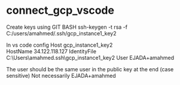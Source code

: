 # connect_gcp_vscode

Create keys using GIT BASH 
ssh-keygen -t rsa -f C:/users/amahmed/.ssh/gcp_instance1_key2

In vs code config
Host gcp_instance1_key2  
  HostName 34.122.118.127
  IdentityFile C:\Users\amahmed\.ssh\gcp_instance1_key2
  User EJADA+amahmed

The user should be the same user in the public key at the end (case sensitive)
Not necessarily EJADA+amahmed
